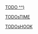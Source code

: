 [TODO ^^)](https://todo-kata-tan.vercel.app/)

[TODOsTIME](https://the-lord-of-the-todo-bn3z.vercel.app/)

[TODOsHOOK](https://the-lord-of-the-todo-hook-git-hooktodo-podgorny1.vercel.app)
